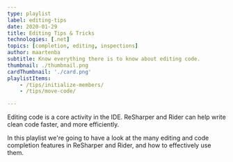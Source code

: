 ```yaml
---
type: playlist
label: editing-tips
date: 2020-01-29
title: Editing Tips & Tricks
technologies: [.net]
topics: [completion, editing, inspections]
author: maartenba
subtitle: Know everything there is to know about editing code. 
thumbnail: ./thumbnail.png
cardThumbnail: './card.png'
playlistItems:
    - /tips/initialize-members/
    - /tips/move-code/

---
```



Editing code is a core activity in the IDE. ReSharper and Rider can help
write clean code faster, and more efficiently.

In this playlist we're going to have a look at the many editing and
code completion features in ReSharper and Rider, and how to effectively
use them.
